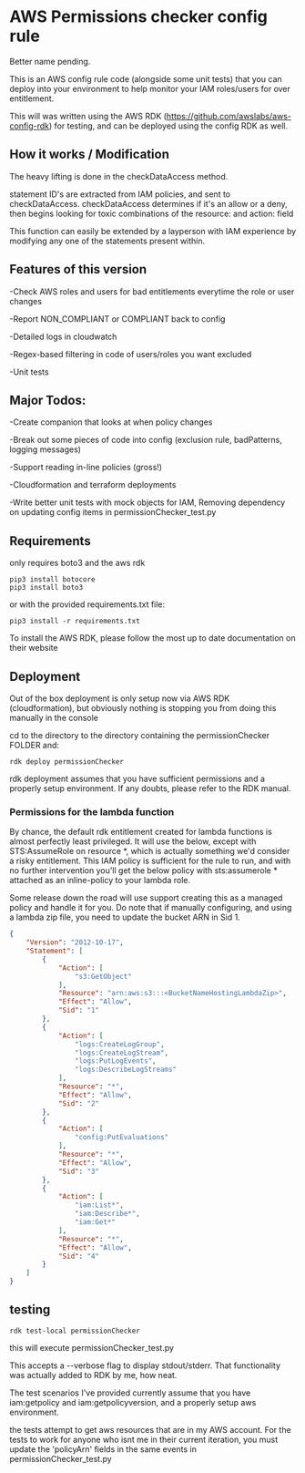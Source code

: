 # AWS Permissions checker config rule

Better name pending.

This is an AWS config rule code (alongside some unit tests) that you can deploy into your environment to help monitor your IAM roles/users for over entitlement.

This will was written using the AWS RDK (https://github.com/awslabs/aws-config-rdk) for testing, and can be deployed using the config RDK as well.

## How it works / Modification

The heavy lifting is done in the checkDataAccess method.

statement ID's are extracted from IAM policies, and sent to checkDataAccess. checkDataAccess determines if it's an allow or a deny, then begins looking for toxic combinations of the resource: and action: field

This function can easily be extended by a layperson with IAM experience by modifying any one of the statements present within.

## Features of this version

-Check AWS roles and users for bad entitlements everytime the role or user changes

-Report NON_COMPLIANT or COMPLIANT back to config

-Detailed logs in cloudwatch

-Regex-based filtering in code of users/roles you want excluded

-Unit tests

## Major Todos:

-Create companion that looks at when policy changes

-Break out some pieces of code into config (exclusion rule, badPatterns, logging messages)

-Support reading in-line policies (gross!)

-Cloudformation and terraform deployments

-Write better unit tests with mock objects for IAM, Removing dependency on updating config items in permissionChecker_test.py

## Requirements

only requires boto3 and the aws rdk

```
pip3 install botocore
pip3 install boto3
```

or with the provided requirements.txt file:

```
pip3 install -r requirements.txt
```

To install the AWS RDK, please follow the most up to date documentation on their website


## Deployment

Out of the box deployment is only setup now via AWS RDK (cloudformation), but obviously nothing is stopping you from doing this manually in the console

cd to the directory to the directory containing the permissionChecker FOLDER and:

```
rdk deploy permissionChecker
```

rdk deployment assumes that you have sufficient permissions and a properly setup environment. If any doubts, please refer to the RDK manual.

### Permissions for the lambda function

By chance, the default rdk entitlement created for lambda functions is almost perfectly least privileged. It will use the below, except with STS:AssumeRole on resource *, which is actually something we'd consider a risky entitlement.
This IAM policy is sufficient for the rule to run, and with no further intervention you'll get the below policy with sts:assumerole * attached as an inline-policy to your lambda role.

Some release down the road will use support creating this as a managed policy and handle it for you. Do note that if manually configuring, and using a lambda zip file, you need to update the bucket ARN in Sid 1.

```json
{
    "Version": "2012-10-17",
    "Statement": [
        {
            "Action": [
                "s3:GetObject"
            ],
            "Resource": "arn:aws:s3:::<BucketNameHostingLambdaZip>",
            "Effect": "Allow",
            "Sid": "1"
        },
        {
            "Action": [
                "logs:CreateLogGroup",
                "logs:CreateLogStream",
                "logs:PutLogEvents",
                "logs:DescribeLogStreams"
            ],
            "Resource": "*",
            "Effect": "Allow",
            "Sid": "2"
        },
        {
            "Action": [
                "config:PutEvaluations"
            ],
            "Resource": "*",
            "Effect": "Allow",
            "Sid": "3"
        },
        {
            "Action": [
                "iam:List*",
                "iam:Describe*",
                "iam:Get*"
            ],
            "Resource": "*",
            "Effect": "Allow",
            "Sid": "4"
        }
    ]
}
```



## testing

```
rdk test-local permissionChecker
```

this will execute permissionChecker_test.py 

This accepts a --verbose flag to display stdout/stderr. That functionality was actually added to RDK by me, how neat.

The test scenarios I've provided currently assume that you have iam:getpolicy and iam:getpolicyversion, and a properly setup aws environment.

the tests attempt to get aws resources that are in my AWS account. For the tests to work for anyone who isnt me in their current iteration, you must update the 'policyArn' fields in the same events in permissionChecker_test.py




